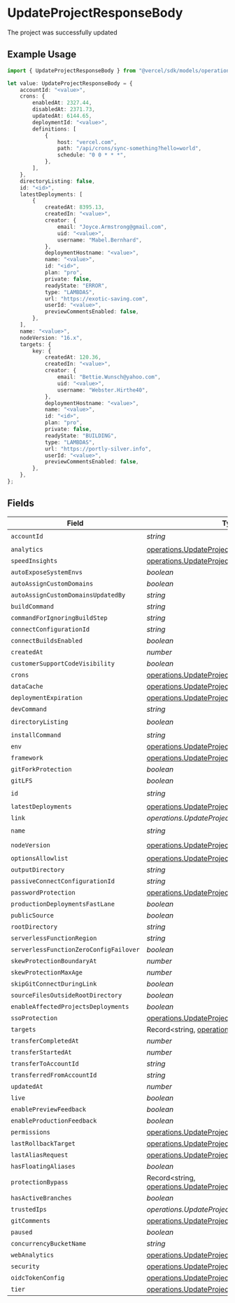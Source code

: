 # UpdateProjectResponseBody

The project was successfully updated

## Example Usage

```typescript
import { UpdateProjectResponseBody } from "@vercel/sdk/models/operations";

let value: UpdateProjectResponseBody = {
    accountId: "<value>",
    crons: {
        enabledAt: 2327.44,
        disabledAt: 2371.73,
        updatedAt: 6144.65,
        deploymentId: "<value>",
        definitions: [
            {
                host: "vercel.com",
                path: "/api/crons/sync-something?hello=world",
                schedule: "0 0 * * *",
            },
        ],
    },
    directoryListing: false,
    id: "<id>",
    latestDeployments: [
        {
            createdAt: 8395.13,
            createdIn: "<value>",
            creator: {
                email: "Joyce.Armstrong@gmail.com",
                uid: "<value>",
                username: "Mabel.Bernhard",
            },
            deploymentHostname: "<value>",
            name: "<value>",
            id: "<id>",
            plan: "pro",
            private: false,
            readyState: "ERROR",
            type: "LAMBDAS",
            url: "https://exotic-saving.com",
            userId: "<value>",
            previewCommentsEnabled: false,
        },
    ],
    name: "<value>",
    nodeVersion: "16.x",
    targets: {
        key: {
            createdAt: 120.36,
            createdIn: "<value>",
            creator: {
                email: "Bettie.Wunsch@yahoo.com",
                uid: "<value>",
                username: "Webster.Hirthe40",
            },
            deploymentHostname: "<value>",
            name: "<value>",
            id: "<id>",
            plan: "pro",
            private: false,
            readyState: "BUILDING",
            type: "LAMBDAS",
            url: "https://portly-silver.info",
            userId: "<value>",
            previewCommentsEnabled: false,
        },
    },
};
```

## Fields

| Field                                                                                                                | Type                                                                                                                 | Required                                                                                                             | Description                                                                                                          |
| -------------------------------------------------------------------------------------------------------------------- | -------------------------------------------------------------------------------------------------------------------- | -------------------------------------------------------------------------------------------------------------------- | -------------------------------------------------------------------------------------------------------------------- |
| `accountId`                                                                                                          | *string*                                                                                                             | :heavy_check_mark:                                                                                                   | N/A                                                                                                                  |
| `analytics`                                                                                                          | [operations.UpdateProjectAnalytics](../../models/operations/updateprojectanalytics.md)                               | :heavy_minus_sign:                                                                                                   | N/A                                                                                                                  |
| `speedInsights`                                                                                                      | [operations.UpdateProjectSpeedInsights](../../models/operations/updateprojectspeedinsights.md)                       | :heavy_minus_sign:                                                                                                   | N/A                                                                                                                  |
| `autoExposeSystemEnvs`                                                                                               | *boolean*                                                                                                            | :heavy_minus_sign:                                                                                                   | N/A                                                                                                                  |
| `autoAssignCustomDomains`                                                                                            | *boolean*                                                                                                            | :heavy_minus_sign:                                                                                                   | N/A                                                                                                                  |
| `autoAssignCustomDomainsUpdatedBy`                                                                                   | *string*                                                                                                             | :heavy_minus_sign:                                                                                                   | N/A                                                                                                                  |
| `buildCommand`                                                                                                       | *string*                                                                                                             | :heavy_minus_sign:                                                                                                   | N/A                                                                                                                  |
| `commandForIgnoringBuildStep`                                                                                        | *string*                                                                                                             | :heavy_minus_sign:                                                                                                   | N/A                                                                                                                  |
| `connectConfigurationId`                                                                                             | *string*                                                                                                             | :heavy_minus_sign:                                                                                                   | N/A                                                                                                                  |
| `connectBuildsEnabled`                                                                                               | *boolean*                                                                                                            | :heavy_minus_sign:                                                                                                   | N/A                                                                                                                  |
| `createdAt`                                                                                                          | *number*                                                                                                             | :heavy_minus_sign:                                                                                                   | N/A                                                                                                                  |
| `customerSupportCodeVisibility`                                                                                      | *boolean*                                                                                                            | :heavy_minus_sign:                                                                                                   | N/A                                                                                                                  |
| `crons`                                                                                                              | [operations.UpdateProjectCrons](../../models/operations/updateprojectcrons.md)                                       | :heavy_minus_sign:                                                                                                   | N/A                                                                                                                  |
| `dataCache`                                                                                                          | [operations.UpdateProjectDataCache](../../models/operations/updateprojectdatacache.md)                               | :heavy_minus_sign:                                                                                                   | N/A                                                                                                                  |
| `deploymentExpiration`                                                                                               | [operations.UpdateProjectDeploymentExpiration](../../models/operations/updateprojectdeploymentexpiration.md)         | :heavy_minus_sign:                                                                                                   | N/A                                                                                                                  |
| `devCommand`                                                                                                         | *string*                                                                                                             | :heavy_minus_sign:                                                                                                   | N/A                                                                                                                  |
| `directoryListing`                                                                                                   | *boolean*                                                                                                            | :heavy_check_mark:                                                                                                   | N/A                                                                                                                  |
| `installCommand`                                                                                                     | *string*                                                                                                             | :heavy_minus_sign:                                                                                                   | N/A                                                                                                                  |
| `env`                                                                                                                | [operations.UpdateProjectEnv](../../models/operations/updateprojectenv.md)[]                                         | :heavy_minus_sign:                                                                                                   | N/A                                                                                                                  |
| `framework`                                                                                                          | [operations.UpdateProjectProjectsFramework](../../models/operations/updateprojectprojectsframework.md)               | :heavy_minus_sign:                                                                                                   | N/A                                                                                                                  |
| `gitForkProtection`                                                                                                  | *boolean*                                                                                                            | :heavy_minus_sign:                                                                                                   | N/A                                                                                                                  |
| `gitLFS`                                                                                                             | *boolean*                                                                                                            | :heavy_minus_sign:                                                                                                   | N/A                                                                                                                  |
| `id`                                                                                                                 | *string*                                                                                                             | :heavy_check_mark:                                                                                                   | N/A                                                                                                                  |
| `latestDeployments`                                                                                                  | [operations.UpdateProjectLatestDeployments](../../models/operations/updateprojectlatestdeployments.md)[]             | :heavy_minus_sign:                                                                                                   | N/A                                                                                                                  |
| `link`                                                                                                               | *operations.UpdateProjectLink*                                                                                       | :heavy_minus_sign:                                                                                                   | N/A                                                                                                                  |
| `name`                                                                                                               | *string*                                                                                                             | :heavy_check_mark:                                                                                                   | N/A                                                                                                                  |
| `nodeVersion`                                                                                                        | [operations.UpdateProjectProjectsNodeVersion](../../models/operations/updateprojectprojectsnodeversion.md)           | :heavy_check_mark:                                                                                                   | N/A                                                                                                                  |
| `optionsAllowlist`                                                                                                   | [operations.UpdateProjectOptionsAllowlist](../../models/operations/updateprojectoptionsallowlist.md)                 | :heavy_minus_sign:                                                                                                   | N/A                                                                                                                  |
| `outputDirectory`                                                                                                    | *string*                                                                                                             | :heavy_minus_sign:                                                                                                   | N/A                                                                                                                  |
| `passiveConnectConfigurationId`                                                                                      | *string*                                                                                                             | :heavy_minus_sign:                                                                                                   | N/A                                                                                                                  |
| `passwordProtection`                                                                                                 | [operations.UpdateProjectPasswordProtection](../../models/operations/updateprojectpasswordprotection.md)             | :heavy_minus_sign:                                                                                                   | N/A                                                                                                                  |
| `productionDeploymentsFastLane`                                                                                      | *boolean*                                                                                                            | :heavy_minus_sign:                                                                                                   | N/A                                                                                                                  |
| `publicSource`                                                                                                       | *boolean*                                                                                                            | :heavy_minus_sign:                                                                                                   | N/A                                                                                                                  |
| `rootDirectory`                                                                                                      | *string*                                                                                                             | :heavy_minus_sign:                                                                                                   | N/A                                                                                                                  |
| `serverlessFunctionRegion`                                                                                           | *string*                                                                                                             | :heavy_minus_sign:                                                                                                   | N/A                                                                                                                  |
| `serverlessFunctionZeroConfigFailover`                                                                               | *boolean*                                                                                                            | :heavy_minus_sign:                                                                                                   | N/A                                                                                                                  |
| `skewProtectionBoundaryAt`                                                                                           | *number*                                                                                                             | :heavy_minus_sign:                                                                                                   | N/A                                                                                                                  |
| `skewProtectionMaxAge`                                                                                               | *number*                                                                                                             | :heavy_minus_sign:                                                                                                   | N/A                                                                                                                  |
| `skipGitConnectDuringLink`                                                                                           | *boolean*                                                                                                            | :heavy_minus_sign:                                                                                                   | N/A                                                                                                                  |
| `sourceFilesOutsideRootDirectory`                                                                                    | *boolean*                                                                                                            | :heavy_minus_sign:                                                                                                   | N/A                                                                                                                  |
| `enableAffectedProjectsDeployments`                                                                                  | *boolean*                                                                                                            | :heavy_minus_sign:                                                                                                   | N/A                                                                                                                  |
| `ssoProtection`                                                                                                      | [operations.UpdateProjectSsoProtection](../../models/operations/updateprojectssoprotection.md)                       | :heavy_minus_sign:                                                                                                   | N/A                                                                                                                  |
| `targets`                                                                                                            | Record<string, [operations.UpdateProjectTargets](../../models/operations/updateprojecttargets.md)>                   | :heavy_minus_sign:                                                                                                   | N/A                                                                                                                  |
| `transferCompletedAt`                                                                                                | *number*                                                                                                             | :heavy_minus_sign:                                                                                                   | N/A                                                                                                                  |
| `transferStartedAt`                                                                                                  | *number*                                                                                                             | :heavy_minus_sign:                                                                                                   | N/A                                                                                                                  |
| `transferToAccountId`                                                                                                | *string*                                                                                                             | :heavy_minus_sign:                                                                                                   | N/A                                                                                                                  |
| `transferredFromAccountId`                                                                                           | *string*                                                                                                             | :heavy_minus_sign:                                                                                                   | N/A                                                                                                                  |
| `updatedAt`                                                                                                          | *number*                                                                                                             | :heavy_minus_sign:                                                                                                   | N/A                                                                                                                  |
| `live`                                                                                                               | *boolean*                                                                                                            | :heavy_minus_sign:                                                                                                   | N/A                                                                                                                  |
| `enablePreviewFeedback`                                                                                              | *boolean*                                                                                                            | :heavy_minus_sign:                                                                                                   | N/A                                                                                                                  |
| `enableProductionFeedback`                                                                                           | *boolean*                                                                                                            | :heavy_minus_sign:                                                                                                   | N/A                                                                                                                  |
| `permissions`                                                                                                        | [operations.UpdateProjectPermissions](../../models/operations/updateprojectpermissions.md)                           | :heavy_minus_sign:                                                                                                   | N/A                                                                                                                  |
| `lastRollbackTarget`                                                                                                 | [operations.UpdateProjectLastRollbackTarget](../../models/operations/updateprojectlastrollbacktarget.md)             | :heavy_minus_sign:                                                                                                   | N/A                                                                                                                  |
| `lastAliasRequest`                                                                                                   | [operations.UpdateProjectLastAliasRequest](../../models/operations/updateprojectlastaliasrequest.md)                 | :heavy_minus_sign:                                                                                                   | N/A                                                                                                                  |
| `hasFloatingAliases`                                                                                                 | *boolean*                                                                                                            | :heavy_minus_sign:                                                                                                   | N/A                                                                                                                  |
| `protectionBypass`                                                                                                   | Record<string, [operations.UpdateProjectProtectionBypass](../../models/operations/updateprojectprotectionbypass.md)> | :heavy_minus_sign:                                                                                                   | N/A                                                                                                                  |
| `hasActiveBranches`                                                                                                  | *boolean*                                                                                                            | :heavy_minus_sign:                                                                                                   | N/A                                                                                                                  |
| `trustedIps`                                                                                                         | *operations.UpdateProjectTrustedIps*                                                                                 | :heavy_minus_sign:                                                                                                   | N/A                                                                                                                  |
| `gitComments`                                                                                                        | [operations.UpdateProjectGitComments](../../models/operations/updateprojectgitcomments.md)                           | :heavy_minus_sign:                                                                                                   | N/A                                                                                                                  |
| `paused`                                                                                                             | *boolean*                                                                                                            | :heavy_minus_sign:                                                                                                   | N/A                                                                                                                  |
| `concurrencyBucketName`                                                                                              | *string*                                                                                                             | :heavy_minus_sign:                                                                                                   | N/A                                                                                                                  |
| `webAnalytics`                                                                                                       | [operations.UpdateProjectWebAnalytics](../../models/operations/updateprojectwebanalytics.md)                         | :heavy_minus_sign:                                                                                                   | N/A                                                                                                                  |
| `security`                                                                                                           | [operations.UpdateProjectSecurity](../../models/operations/updateprojectsecurity.md)                                 | :heavy_minus_sign:                                                                                                   | N/A                                                                                                                  |
| `oidcTokenConfig`                                                                                                    | [operations.UpdateProjectProjectsOidcTokenConfig](../../models/operations/updateprojectprojectsoidctokenconfig.md)   | :heavy_minus_sign:                                                                                                   | N/A                                                                                                                  |
| `tier`                                                                                                               | [operations.UpdateProjectTier](../../models/operations/updateprojecttier.md)                                         | :heavy_minus_sign:                                                                                                   | N/A                                                                                                                  |